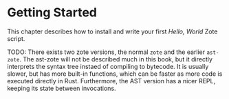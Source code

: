 # Getting Started

This chapter describes how to install and write your first _Hello, World_ Zote script.

TODO: There exists two zote versions, the normal `zote` and the earlier `ast-zote`. The ast-zote will not be described much in this book, but it directly interprets the syntax tree instaed of compiling to bytecode. It is usually slower, but has more built-in functions, which can be faster as more code is executed directly in Rust. Furthermore, the AST version has a nicer REPL, keeping its state between invocations.
